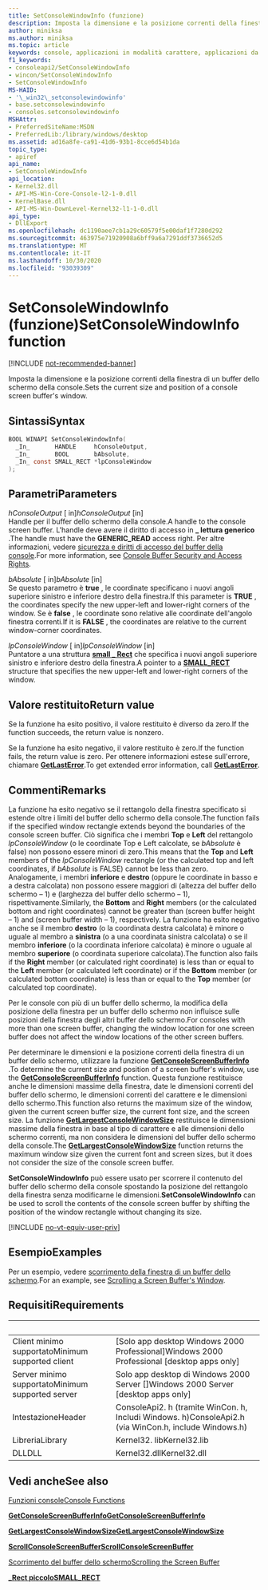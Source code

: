 ```yaml
---
title: SetConsoleWindowInfo (funzione)
description: Imposta la dimensione e la posizione correnti della finestra di un buffer dello schermo della console.
author: miniksa
ms.author: miniksa
ms.topic: article
keywords: console, applicazioni in modalità carattere, applicazioni da riga di comando, applicazioni di terminale, api della console
f1_keywords:
- consoleapi2/SetConsoleWindowInfo
- wincon/SetConsoleWindowInfo
- SetConsoleWindowInfo
MS-HAID:
- '\_win32\_setconsolewindowinfo'
- base.setconsolewindowinfo
- consoles.setconsolewindowinfo
MSHAttr:
- PreferredSiteName:MSDN
- PreferredLib:/library/windows/desktop
ms.assetid: ad16a8fe-ca91-41d6-93b1-8cce6d54b1da
topic_type:
- apiref
api_name:
- SetConsoleWindowInfo
api_location:
- Kernel32.dll
- API-MS-Win-Core-Console-l2-1-0.dll
- KernelBase.dll
- API-MS-Win-DownLevel-Kernel32-l1-1-0.dll
api_type:
- DllExport
ms.openlocfilehash: dc1190aee7cb1a29c60579f5e00daf1f7280d292
ms.sourcegitcommit: 463975e71920908a6bff9a6a7291ddf3736652d5
ms.translationtype: MT
ms.contentlocale: it-IT
ms.lasthandoff: 10/30/2020
ms.locfileid: "93039309"
---
```

# <a name="setconsolewindowinfo-function"></a><span data-ttu-id="ae1fb-104">SetConsoleWindowInfo (funzione)</span><span class="sxs-lookup"><span data-stu-id="ae1fb-104">SetConsoleWindowInfo function</span></span>

[!INCLUDE [not-recommended-banner](./includes/not-recommended-banner.md)]

<span data-ttu-id="ae1fb-105">Imposta la dimensione e la posizione correnti della finestra di un buffer dello schermo della console.</span><span class="sxs-lookup"><span data-stu-id="ae1fb-105">Sets the current size and position of a console screen buffer's window.</span></span>

## <a name="syntax"></a><span data-ttu-id="ae1fb-106">Sintassi</span><span class="sxs-lookup"><span data-stu-id="ae1fb-106">Syntax</span></span>

```C
BOOL WINAPI SetConsoleWindowInfo(
  _In_       HANDLE     hConsoleOutput,
  _In_       BOOL       bAbsolute,
  _In_ const SMALL_RECT *lpConsoleWindow
);
```

## <a name="parameters"></a><span data-ttu-id="ae1fb-107">Parametri</span><span class="sxs-lookup"><span data-stu-id="ae1fb-107">Parameters</span></span>

<span data-ttu-id="ae1fb-108">*hConsoleOutput* \[ in\]</span><span class="sxs-lookup"><span data-stu-id="ae1fb-108">*hConsoleOutput* \[in\]</span></span>  
<span data-ttu-id="ae1fb-109">Handle per il buffer dello schermo della console.</span><span class="sxs-lookup"><span data-stu-id="ae1fb-109">A handle to the console screen buffer.</span></span> <span data-ttu-id="ae1fb-110">L'handle deve avere il diritto di accesso in **\_ lettura generico** .</span><span class="sxs-lookup"><span data-stu-id="ae1fb-110">The handle must have the **GENERIC\_READ** access right.</span></span> <span data-ttu-id="ae1fb-111">Per altre informazioni, vedere [sicurezza e diritti di accesso del buffer della console](console-buffer-security-and-access-rights.md).</span><span class="sxs-lookup"><span data-stu-id="ae1fb-111">For more information, see [Console Buffer Security and Access Rights](console-buffer-security-and-access-rights.md).</span></span>

<span data-ttu-id="ae1fb-112">*bAbsolute* \[ in\]</span><span class="sxs-lookup"><span data-stu-id="ae1fb-112">*bAbsolute* \[in\]</span></span>  
<span data-ttu-id="ae1fb-113">Se questo parametro è **true** , le coordinate specificano i nuovi angoli superiore sinistro e inferiore destro della finestra.</span><span class="sxs-lookup"><span data-stu-id="ae1fb-113">If this parameter is **TRUE** , the coordinates specify the new upper-left and lower-right corners of the window.</span></span> <span data-ttu-id="ae1fb-114">Se è **false** , le coordinate sono relative alle coordinate dell'angolo finestra correnti.</span><span class="sxs-lookup"><span data-stu-id="ae1fb-114">If it is **FALSE** , the coordinates are relative to the current window-corner coordinates.</span></span>

<span data-ttu-id="ae1fb-115">*lpConsoleWindow* \[ in\]</span><span class="sxs-lookup"><span data-stu-id="ae1fb-115">*lpConsoleWindow* \[in\]</span></span>  
<span data-ttu-id="ae1fb-116">Puntatore a una struttura [**small \_ Rect**](small-rect-str.md) che specifica i nuovi angoli superiore sinistro e inferiore destro della finestra.</span><span class="sxs-lookup"><span data-stu-id="ae1fb-116">A pointer to a [**SMALL\_RECT**](small-rect-str.md) structure that specifies the new upper-left and lower-right corners of the window.</span></span>

## <a name="return-value"></a><span data-ttu-id="ae1fb-117">Valore restituito</span><span class="sxs-lookup"><span data-stu-id="ae1fb-117">Return value</span></span>

<span data-ttu-id="ae1fb-118">Se la funzione ha esito positivo, il valore restituito è diverso da zero.</span><span class="sxs-lookup"><span data-stu-id="ae1fb-118">If the function succeeds, the return value is nonzero.</span></span>

<span data-ttu-id="ae1fb-119">Se la funzione ha esito negativo, il valore restituito è zero.</span><span class="sxs-lookup"><span data-stu-id="ae1fb-119">If the function fails, the return value is zero.</span></span> <span data-ttu-id="ae1fb-120">Per ottenere informazioni estese sull'errore, chiamare [**GetLastError**](https://msdn.microsoft.com/library/windows/desktop/ms679360).</span><span class="sxs-lookup"><span data-stu-id="ae1fb-120">To get extended error information, call [**GetLastError**](https://msdn.microsoft.com/library/windows/desktop/ms679360).</span></span>

## <a name="remarks"></a><span data-ttu-id="ae1fb-121">Commenti</span><span class="sxs-lookup"><span data-stu-id="ae1fb-121">Remarks</span></span>

<span data-ttu-id="ae1fb-122">La funzione ha esito negativo se il rettangolo della finestra specificato si estende oltre i limiti del buffer dello schermo della console.</span><span class="sxs-lookup"><span data-stu-id="ae1fb-122">The function fails if the specified window rectangle extends beyond the boundaries of the console screen buffer.</span></span> <span data-ttu-id="ae1fb-123">Ciò significa che i membri **Top** e **Left** del rettangolo *lpConsoleWindow* (o le coordinate Top e Left calcolate, se *bAbsolute* è false) non possono essere minori di zero.</span><span class="sxs-lookup"><span data-stu-id="ae1fb-123">This means that the **Top** and **Left** members of the *lpConsoleWindow* rectangle (or the calculated top and left coordinates, if *bAbsolute* is FALSE) cannot be less than zero.</span></span> <span data-ttu-id="ae1fb-124">Analogamente, i membri **inferiore** e **destro** (oppure le coordinate in basso e a destra calcolata) non possono essere maggiori di (altezza del buffer dello schermo – 1) e (larghezza del buffer dello schermo – 1), rispettivamente.</span><span class="sxs-lookup"><span data-stu-id="ae1fb-124">Similarly, the **Bottom** and **Right** members (or the calculated bottom and right coordinates) cannot be greater than (screen buffer height – 1) and (screen buffer width – 1), respectively.</span></span> <span data-ttu-id="ae1fb-125">La funzione ha esito negativo anche se il membro **destro** (o la coordinata destra calcolata) è minore o uguale al membro a **sinistra** (o a una coordinata sinistra calcolata) o se il membro **inferiore** (o la coordinata inferiore calcolata) è minore o uguale al membro **superiore** (o coordinata superiore calcolata).</span><span class="sxs-lookup"><span data-stu-id="ae1fb-125">The function also fails if the **Right** member (or calculated right coordinate) is less than or equal to the **Left** member (or calculated left coordinate) or if the **Bottom** member (or calculated bottom coordinate) is less than or equal to the **Top** member (or calculated top coordinate).</span></span>

<span data-ttu-id="ae1fb-126">Per le console con più di un buffer dello schermo, la modifica della posizione della finestra per un buffer dello schermo non influisce sulle posizioni della finestra degli altri buffer dello schermo.</span><span class="sxs-lookup"><span data-stu-id="ae1fb-126">For consoles with more than one screen buffer, changing the window location for one screen buffer does not affect the window locations of the other screen buffers.</span></span>

<span data-ttu-id="ae1fb-127">Per determinare le dimensioni e la posizione correnti della finestra di un buffer dello schermo, utilizzare la funzione [**GetConsoleScreenBufferInfo**](getconsolescreenbufferinfo.md) .</span><span class="sxs-lookup"><span data-stu-id="ae1fb-127">To determine the current size and position of a screen buffer's window, use the [**GetConsoleScreenBufferInfo**](getconsolescreenbufferinfo.md) function.</span></span> <span data-ttu-id="ae1fb-128">Questa funzione restituisce anche le dimensioni massime della finestra, date le dimensioni correnti del buffer dello schermo, le dimensioni correnti del carattere e le dimensioni dello schermo.</span><span class="sxs-lookup"><span data-stu-id="ae1fb-128">This function also returns the maximum size of the window, given the current screen buffer size, the current font size, and the screen size.</span></span> <span data-ttu-id="ae1fb-129">La funzione [**GetLargestConsoleWindowSize**](getlargestconsolewindowsize.md) restituisce le dimensioni massime della finestra in base al tipo di carattere e alle dimensioni dello schermo correnti, ma non considera le dimensioni del buffer dello schermo della console.</span><span class="sxs-lookup"><span data-stu-id="ae1fb-129">The [**GetLargestConsoleWindowSize**](getlargestconsolewindowsize.md) function returns the maximum window size given the current font and screen sizes, but it does not consider the size of the console screen buffer.</span></span>

<span data-ttu-id="ae1fb-130">**SetConsoleWindowInfo** può essere usato per scorrere il contenuto del buffer dello schermo della console spostando la posizione del rettangolo della finestra senza modificarne le dimensioni.</span><span class="sxs-lookup"><span data-stu-id="ae1fb-130">**SetConsoleWindowInfo** can be used to scroll the contents of the console screen buffer by shifting the position of the window rectangle without changing its size.</span></span>

[!INCLUDE [no-vt-equiv-user-priv](./includes/no-vt-equiv-user-priv.md)]

## <a name="examples"></a><span data-ttu-id="ae1fb-131">Esempio</span><span class="sxs-lookup"><span data-stu-id="ae1fb-131">Examples</span></span>

<span data-ttu-id="ae1fb-132">Per un esempio, vedere [scorrimento della finestra di un buffer dello schermo](scrolling-a-screen-buffer-s-window.md).</span><span class="sxs-lookup"><span data-stu-id="ae1fb-132">For an example, see [Scrolling a Screen Buffer's Window](scrolling-a-screen-buffer-s-window.md).</span></span>

## <a name="requirements"></a><span data-ttu-id="ae1fb-133">Requisiti</span><span class="sxs-lookup"><span data-stu-id="ae1fb-133">Requirements</span></span>

| &nbsp; | &nbsp; |
|-|-|
| <span data-ttu-id="ae1fb-134">Client minimo supportato</span><span class="sxs-lookup"><span data-stu-id="ae1fb-134">Minimum supported client</span></span> | <span data-ttu-id="ae1fb-135">\[Solo app desktop Windows 2000 Professional\]</span><span class="sxs-lookup"><span data-stu-id="ae1fb-135">Windows 2000 Professional \[desktop apps only\]</span></span> |
| <span data-ttu-id="ae1fb-136">Server minimo supportato</span><span class="sxs-lookup"><span data-stu-id="ae1fb-136">Minimum supported server</span></span> | <span data-ttu-id="ae1fb-137">Solo app desktop di Windows 2000 Server \[\]</span><span class="sxs-lookup"><span data-stu-id="ae1fb-137">Windows 2000 Server \[desktop apps only\]</span></span> |
| <span data-ttu-id="ae1fb-138">Intestazione</span><span class="sxs-lookup"><span data-stu-id="ae1fb-138">Header</span></span> | <span data-ttu-id="ae1fb-139">ConsoleApi2. h (tramite WinCon. h, Includi Windows. h)</span><span class="sxs-lookup"><span data-stu-id="ae1fb-139">ConsoleApi2.h (via WinCon.h, include Windows.h)</span></span> |
| <span data-ttu-id="ae1fb-140">Libreria</span><span class="sxs-lookup"><span data-stu-id="ae1fb-140">Library</span></span> | <span data-ttu-id="ae1fb-141">Kernel32. lib</span><span class="sxs-lookup"><span data-stu-id="ae1fb-141">Kernel32.lib</span></span> |
| <span data-ttu-id="ae1fb-142">DLL</span><span class="sxs-lookup"><span data-stu-id="ae1fb-142">DLL</span></span> | <span data-ttu-id="ae1fb-143">Kernel32.dll</span><span class="sxs-lookup"><span data-stu-id="ae1fb-143">Kernel32.dll</span></span> |

## <a name="see-also"></a><span data-ttu-id="ae1fb-144">Vedi anche</span><span class="sxs-lookup"><span data-stu-id="ae1fb-144">See also</span></span>

[<span data-ttu-id="ae1fb-145">Funzioni console</span><span class="sxs-lookup"><span data-stu-id="ae1fb-145">Console Functions</span></span>](console-functions.md)

[<span data-ttu-id="ae1fb-146">**GetConsoleScreenBufferInfo**</span><span class="sxs-lookup"><span data-stu-id="ae1fb-146">**GetConsoleScreenBufferInfo**</span></span>](getconsolescreenbufferinfo.md)

[<span data-ttu-id="ae1fb-147">**GetLargestConsoleWindowSize**</span><span class="sxs-lookup"><span data-stu-id="ae1fb-147">**GetLargestConsoleWindowSize**</span></span>](getlargestconsolewindowsize.md)

[<span data-ttu-id="ae1fb-148">**ScrollConsoleScreenBuffer**</span><span class="sxs-lookup"><span data-stu-id="ae1fb-148">**ScrollConsoleScreenBuffer**</span></span>](scrollconsolescreenbuffer.md)

[<span data-ttu-id="ae1fb-149">Scorrimento del buffer dello schermo</span><span class="sxs-lookup"><span data-stu-id="ae1fb-149">Scrolling the Screen Buffer</span></span>](scrolling-the-screen-buffer.md)

[<span data-ttu-id="ae1fb-150">**\_Rect piccolo**</span><span class="sxs-lookup"><span data-stu-id="ae1fb-150">**SMALL\_RECT**</span></span>](small-rect-str.md)

